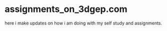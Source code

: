 # assignments_on_3dgep.com
here i make updates on how i am doing with my self study and assignments.

